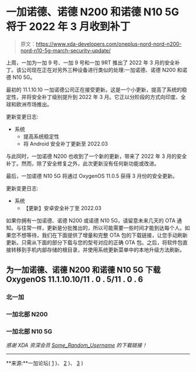 # 一加诺德、诺德 N200 和诺德 N10 5G 将于 2022 年 3 月收到补丁

> 原文：<https://www.xda-developers.com/oneplus-nord-nord-n200-nord-n10-5g-march-security-update/>

上周，一加为一加 9 号、一加 9 号和一加 9RT 推出了 2022 年 3 月的安全补丁。该公司现在正在对另外三种设备进行类似的处理:一加诺德、诺德 N200 和诺德 N10 5G。

最初的 11.1.10.10 一加诺德公司正在接受更新。这是一个小更新，提高了系统的稳定性，并将安全补丁级别提升到 2022 年 3 月。它正以分阶段的方式向印度、全球和欧洲市场推出。

更新变更日志:

*   系统
    *   提高系统稳定性
    *   将 Android 安全补丁更新至 2022.03

与此同时，一加诺德 N200 也收到了一个新的更新，带来了 2022 年 3 月的安全补丁。然而，除了安全修复之外，此次更新没有任何新功能或改进。

最后，一加诺德 N10 5G 将通过 OxygenOS 11.0.5 获得 3 月份的安全更新。

更新变更日志:

*   系统
    *   【更新】安卓安全补丁至 2022.03

如果你拥有一加诺德、诺德 N200 或诺德 N10 5G，请留意未来几天的 OTA 通知。与往常一样，更新是分批推出的，所以可能需要一些时间才能到达每个人。如果您不想等待，我们在下面提供了增量和完整 OTA 包的下载链接，让您手动刷新更新。只需从下面的部分下载与您的型号对应的正确 OTA 包。之后，将软件包直接转移到手机内部存储的根目录，并使用系统更新菜单中的本地升级方法刷新。

## 为一加诺德、诺德 N200 和诺德 N10 5G 下载 OxygenOS 11.1.10.10/11 . 0 . 5/11 . 0 . 6

### 北一加

### 一加北部 N200

### 一加北部 N10 5G

*感谢 XDA 资深会员 [Some_Random_Username](https://forum.xda-developers.com/m/some_random_username.8234677/) 的下载链接！*

* * *

**来源:**一加论坛( [1](https://forums.oneplus.com/threads/oxygenos-11-1-10-10-for-the-oneplus-nord.1557979/) )、 [2](https://forums.oneplus.com/threads/oxygenos-11-0-6-0-update-for-oneplus-n200.1557102/) )、 [3](https://forums.oneplus.com/threads/oxygenos-11-0-5-for-the-oneplus-nord-n10-5g.1557552/) )